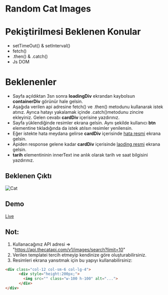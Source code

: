 # Random Cat Images

# Pekiştirilmesi Beklenen Konular
- setTimeOut() & setInterval()
- fetch()
- .then() & .catch()
- Js DOM

# Beklenenler
- Sayfa açıldıktan 3sn sonra **loadingDiv** ekrandan kaybolsun **containerDiv** görünür hale gelsin.
- Aşağıda verilen api adresine fetch() ve .then() metodunu kullanarak istek atınız. Ayrıca hatayı yakalamak içinde .catch()metodunu zincire ekleyiniz. Gelen cevabı **cardDiv** içerisine yazdırınız.
- Sayfa yüklendiğinde resimler ekrana gelsin. Aynı şekilde kullanıcı **btn** elementine tıkladığında da istek atılsın resimler yenilensin.
- Eğer istekte hata meydana gelirse **cardDiv** içerisinde [hata resmi](./img/error.gif) ekrana gelsin.
- Apiden response gelene kadar **cardDiv** içerisinde [laoding resmi](./img/loading.gif) ekrana gelsin.
- **tarih** elementininin innerText ine anlık olarak tarih ve saat bilgisini yazdırınız.

## Beklenen Çıktı

![Cat](./cat.gif)

## Demo

[Live](https://anthonyins.github.io/async-ass1/)

## Not:
1. Kullanacağınız API adresi => "https://api.thecatapi.com/v1/images/search?limit=10"
2. Verilen templatei tercih etmeyip kendinize göre oluşturabilirsiniz.
3. Resimleri ekrana yansıtmak için bu yapıyı kullanabilirsiniz:
```html
<div class="col-12 col-sm-6 col-lg-4">
      <div style="height:200px;">
        <img src="" class="w-100 h-100" alt="...">
      </div>
</div>

```
